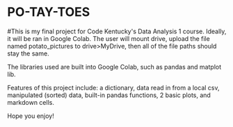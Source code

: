# PO-TAY-TOES

#This is my final project for Code Kentucky's Data Analysis 1 course. Ideally, it will be ran in Google Colab. The user will mount drive, upload the file named potato_pictures to drive>MyDrive, then all of the file paths should stay the same. 

The libraries used are built into Google Colab, such as pandas and matplot lib. 

Features of this project include: a dictionary, data read in from a local csv, manipulated (sorted) data, built-in pandas functions, 2 basic plots, and markdown cells.

Hope you enjoy!
